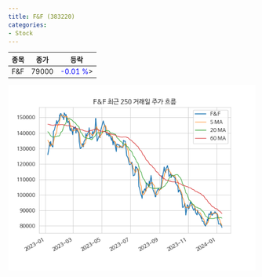 ```yaml
---
title: F&F (383220)
categories:
- Stock
---
```


|종목|종가|등락|
|----|----|----|
|F&F|79000|<span style="color: blue">-0.01 %</span>>|

<!-- more -->

![383220](/assets/images/stock/383220.png)